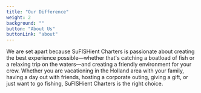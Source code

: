 ```yaml
---
title: "Our Difference"
weight: 2
background: ""
button: "About Us"
buttonLink: "about"
---
```


We are set apart because SuFISHient Charters is passionate about creating the best experience possible—whether that's catching a boatload of fish or a relaxing trip on the waters—and creating a friendly environment for your crew. Whether you are vacationing in the Holland area with your family, having a day out with friends, hosting a corporate outing, giving a gift, or just want to go fishing, SuFISHient Charters is the right choice.
